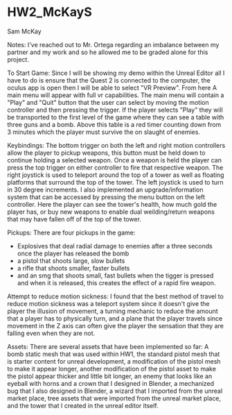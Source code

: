 # HW2_McKayS
Sam McKay

Notes: I've reached out to Mr. Ortega regarding an imbalance between my partner and my work and so he allowed me to be graded alone for this project.

To Start Game: Since I will be showing my demo within the Unreal Editor all I have to do is ensure that the Quest 2 is connected to the computer, the oculus app is open then I will be able to select "VR Preview".
From here A main menu will appear with full vr capabilities. The main menu will contain a "Play" and "Quit" button that the user can select by moving the motion controller and then pressing the trigger. If the player selects "Play"
they will be transported to the first level of the game where they can see a table with three guns and a bomb. Above this table is a red timer counting down from 3 minutes which the player must survive the on slaught of enemies.

Keybindings: The bottom trigger on both the left and right motion controllers allow the player to pickup weapons, this button must be held down to continue holding a selected weapon. Once a weapon is held the player can press the top 
trigger on either controller to fire that respective weapon. The right joystick is used to teleport around the top of a tower as well as floating platforms that surround the top of the tower. The left joystick is used to turn in 30 
degree increments. I also implemented an upgrade/information system that can be accessed by pressing the menu button on the left controller. Here the player can see the tower's health, how much gold the player has, or buy new weapons to 
enable dual weilding/return weapons that may have fallen off of the top of the tower. 

Pickups: There are four pickups in the game: 
* Explosives that deal radial damage to enemies after a three seconds once the player has released the bomb
* a pistol that shoots large, slow bullets
* a rifle that shoots smaller, faster bullets
* and an smg that shoots small, fast bullets when the tigger is pressed and when it is released, this creates the effect of a rapid fire weapon.

Attempt to reduce motion sickness: I found that the best method of travel to reduce motion sickness was a teleport system since it doesn't give the player the illusion of movement, a turning mechanic to reduce the amount that a player 
has to physically turn, and a plane that the player travels since movement in the Z axis can often give the player the sensation that they are falling even when they are not.

Assets: There are several assets that have been implemented so far: A bomb static mesh that was used within HW1, the standard pistol mesh that is starter content for unreal development, a modification of the pistol mesh to make it appear 
longer, another modification of the pistol asset to make the pistol appear thicker and little bit longer, an enemy that looks like an eyeball with horns and a crown that I designed in Blender, a mechanized bug that I also designed in Blender,
a wizard that I imported from the unreal market place, tree assets that were imported from the unreal market place, and the tower that I created in the unreal editor itself.
